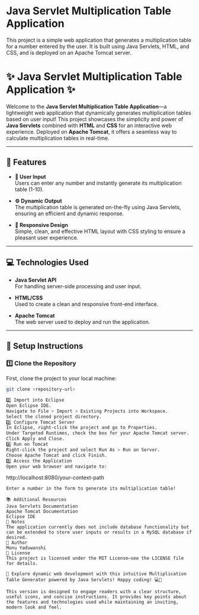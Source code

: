 # Java Servlet Multiplication Table Application

This project is a simple web application that generates a multiplication table for a number entered by the user. It is built using Java Servlets, HTML, and CSS, and is deployed on an Apache Tomcat server.

# ✨ Java Servlet Multiplication Table Application ✨

Welcome to the **Java Servlet Multiplication Table Application**—a lightweight web application that dynamically generates multiplication tables based on user input! This project showcases the simplicity and power of **Java Servlets** combined with **HTML** and **CSS** for an interactive web experience. Deployed on **Apache Tomcat**, it offers a seamless way to calculate multiplication tables in real-time.

---

## 🌟 Features

- **🔢 User Input**  
  Users can enter any number and instantly generate its multiplication table (1-10).

- **⚙️ Dynamic Output**  
  The multiplication table is generated on-the-fly using Java Servlets, ensuring an efficient and dynamic response.

- **🎨 Responsive Design**  
  Simple, clean, and effective HTML layout with CSS styling to ensure a pleasant user experience.

---

## 💻 Technologies Used

- **Java Servlet API**  
  For handling server-side processing and user input.

- **HTML/CSS**  
  Used to create a clean and responsive front-end interface.

- **Apache Tomcat**  
  The web server used to deploy and run the application.

---

## 🚀 Setup Instructions

### 1️⃣ Clone the Repository

First, clone the project to your local machine:

```bash
git clone <repository-url>

2️⃣ Import into Eclipse
Open Eclipse IDE.
Navigate to File > Import > Existing Projects into Workspace.
Select the cloned project directory.
3️⃣ Configure Tomcat Server
In Eclipse, right-click the project and go to Properties.
Under Targeted Runtimes, check the box for your Apache Tomcat server.
Click Apply and Close.
4️⃣ Run on Tomcat
Right-click the project and select Run As > Run on Server.
Choose Apache Tomcat and click Finish.
5️⃣ Access the Application
Open your web browser and navigate to:
````
http://localhost:8080/your-context-path
`````
Enter a number in the form to generate its multiplication table!

📚 Additional Resources
Java Servlets Documentation
Apache Tomcat Documentation
Eclipse IDE
📝 Notes
The application currently does not include database functionality but can be extended to store user inputs or results in a MySQL database if desired.
👤 Author
Monu Yaduwanshi
📜 License
This project is licensed under the MIT License—see the LICENSE file for details.

🚀 Explore dynamic web development with this intuitive Multiplication Table Generator powered by Java Servlets! Happy coding! 💻🎉

This version is designed to engage readers with a clear structure, useful icons, and concise instructions. It provides key points about the features and technologies used while maintaining an inviting, modern look and feel.
